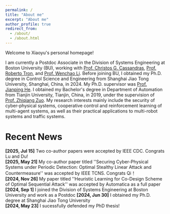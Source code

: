 ```yaml
---
permalink: /
title: "About me"
excerpt: "About me"
author_profile: true
redirect_from: 
  - /about/
  - /about.html
---
```


Welcome to Xiaoyu's personal homepage!

I am currently a Postdoc Associate in the Division of Systems Engineering at Boston University (BU), working with [Prof. Christos G. Cassandras](https://christosgcassandras.org/), [Prof. Roberto Tron](https://www.bu.edu/eng/profile/roberto-tron/), and [Prof. Wenchao Li](https://www.bu.edu/eng/profile/wenchao-li-ph-d/). Before joining BU, I obtained my Ph.D. degree in Control Science and Engineering from Shanghai Jiao Tong University, Shanghai, China, in 2024. My Ph.D. supervisor was [Prof. Jianping He](https://iwin-fins.com/). I obtained my Bachelor's degree in Department of Automation from Tianjin University, Tianjin, China, in 2019, under the supervision of [Prof. Zhiqiang Zuo](https://seea.tju.edu.cn/info/1013/1586.htm). My research interests mainly include the security of cyber-physical systems, cooperative control and reinforcement learning of multi-agent systems, as well as their practical applications to multi-robot systems and traffic systems.

Recent News
======
**[2025, Jul 15]** Two co-author papers were accepted by IEEE CDC. Congrats Lu and Du! <br>
**[2025, May 21]** My co-author paper titled ''Securing Cyber-Physical Systems under Periodic Detection: Optimal Stealthy Linear Attack and Countermeasure'' was accepted by IEEE TCNS. Congrats Qi！<br>
**[2024, Nov 26]** My paper titled ''Heuristic Learning for Co-Design Scheme of Optimal Sequential Attack'' was accepted by Automatica as a full paper<br>
**[2024, Sep 1]** I joined the Division of Systems Engineering at Boston University and work as a Postdoc 
**[2024, Jun 30]** I obtained my Ph.D. degree at Shanghai Jiao Tong University<br>
**[2024, May 23]** I sucessfully defended my PhD thesis!

